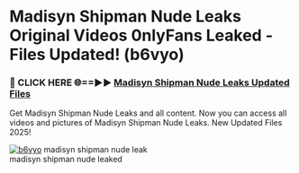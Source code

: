 # Madisyn Shipman Nude Leaks Original Videos 0nlyFans Leaked - Files Updated! (b6vyo)

<h3>🔴 CLICK HERE 🌐==►► <a href="https://tinyurl.com/5h6xmrr3" rel="nofollow">Madisyn Shipman Nude Leaks Updated Files</a></h3>

Get Madisyn Shipman Nude Leaks and all content. Now you can access all videos and pictures of Madisyn Shipman Nude Leaks. New Updated Files 2025!

[![b6vyo](https://i.imgur.com/KVD873Z.gif)](https://tinyurl.com/5h6xmrr3)
madisyn shipman nude leak<br>
madisyn shipman nude leaked
